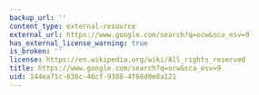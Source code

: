 ```yaml
---
backup_url: ''
content_type: external-resource
external_url: https://www.google.com/search?q=ocw&sca_esv=9
has_external_license_warning: true
is_broken: ''
license: https://en.wikipedia.org/wiki/All_rights_reserved
title: https://www.google.com/search?q=ocw&sca_esv=9
uid: 144ea71c-638c-46cf-9388-4f68d0e8a121
---
```

